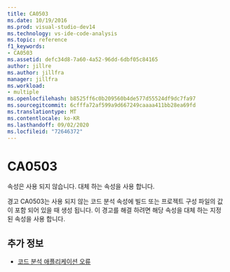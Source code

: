 ```yaml
---
title: CA0503
ms.date: 10/19/2016
ms.prod: visual-studio-dev14
ms.technology: vs-ide-code-analysis
ms.topic: reference
f1_keywords:
- CA0503
ms.assetid: defc34d8-7a60-4a52-96dd-6dbf05c84165
author: jillre
ms.author: jillfra
manager: jillfra
ms.workload:
- multiple
ms.openlocfilehash: b8525ff6c0b209560b4de577d55524df9dc7fa97
ms.sourcegitcommit: 6cfffa72af599a9d667249caaaa411bb28ea69fd
ms.translationtype: MT
ms.contentlocale: ko-KR
ms.lasthandoff: 09/02/2020
ms.locfileid: "72646372"
---
```

# <a name="ca0503"></a>CA0503

속성은 사용 되지 않습니다. 대체 하는 속성을 사용 합니다.

경고 CA0503는 사용 되지 않는 코드 분석 속성에 빌드 또는 프로젝트 구성 파일의 값이 포함 되어 있을 때 생성 됩니다. 이 경고를 해결 하려면 해당 속성을 대체 하는 지정 된 속성을 사용 합니다.

## <a name="see-also"></a>추가 정보

- [코드 분석 애플리케이션 오류](../code-quality/code-analysis-application-errors.md)
